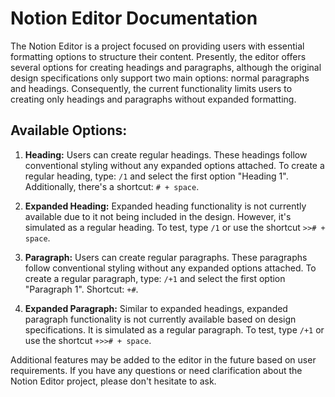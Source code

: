# Notion Editor Documentation

The Notion Editor is a project focused on providing users with essential formatting options to structure their content. Presently, the editor offers several options for creating headings and paragraphs, although the original design specifications only support two main options: normal paragraphs and headings. Consequently, the current functionality limits users to creating only headings and paragraphs without expanded formatting.

## Available Options:

1. **Heading:** Users can create regular headings. These headings follow conventional styling without any expanded options attached. To create a regular heading, type: `/1` and select the first option "Heading 1". Additionally, there's a shortcut: `# + space`.

2. **Expanded Heading:** Expanded heading functionality is not currently available due to it not being included in the design. However, it's simulated as a regular heading. To test, type `/1` or use the shortcut `>># + space`.

3. **Paragraph:** Users can create regular paragraphs. These paragraphs follow conventional styling without any expanded options attached. To create a regular paragraph, type: `/+1` and select the first option "Paragraph 1". Shortcut: `+#`.

4. **Expanded Paragraph:** Similar to expanded headings, expanded paragraph functionality is not currently available based on design specifications. It is simulated as a regular paragraph. To test, type `/+1` or use the shortcut `+>># + space`.

Additional features may be added to the editor in the future based on user requirements. If you have any questions or need clarification about the Notion Editor project, please don't hesitate to ask.
